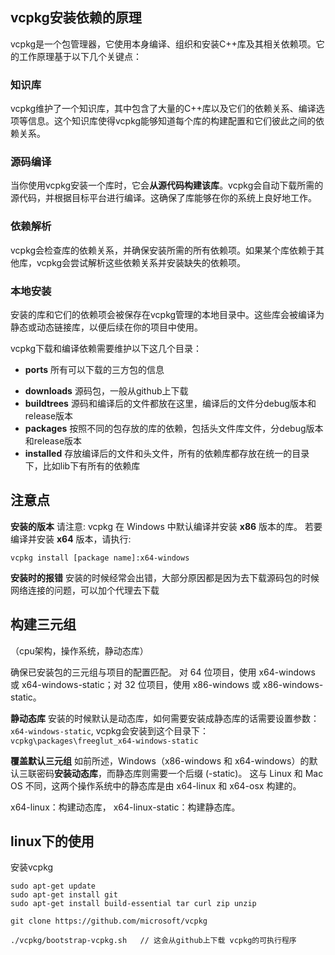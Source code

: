 
## vcpkg安装依赖的原理
vcpkg是一个包管理器，它使用本身编译、组织和安装C++库及其相关依赖项。它的工作原理基于以下几个关键点：

### 知识库
vcpkg维护了一个知识库，其中包含了大量的C++库以及它们的依赖关系、编译选项等信息。这个知识库使得vcpkg能够知道每个库的构建配置和它们彼此之间的依赖关系。

### 源码编译
当你使用vcpkg安装一个库时，它会**从源代码构建该库**。vcpkg会自动下载所需的源代码，并根据目标平台进行编译。这确保了库能够在你的系统上良好地工作。

### 依赖解析
vcpkg会检查库的依赖关系，并确保安装所需的所有依赖项。如果某个库依赖于其他库，vcpkg会尝试解析这些依赖关系并安装缺失的依赖项。

### 本地安装
安装的库和它们的依赖项会被保存在vcpkg管理的本地目录中。这些库会被编译为静态或动态链接库，以便后续在你的项目中使用。


vcpkg下载和编译依赖需要维护以下这几个目录：
- **ports**  所有可以下载的三方包的信息
* **downloads**  源码包，一般从github上下载
* **buildtrees**  源码和编译后的文件都放在这里，编译后的文件分debug版本和release版本
* **packages**   按照不同的包存放的库的依赖，包括头文件库文件，分debug版本和release版本
* **installed**   存放编译后的文件和头文件，所有的依赖库都存放在统一的目录下，比如lib下有所有的依赖库



## 注意点
**安装的版本**
请注意: vcpkg 在 Windows 中默认编译并安装 **x86** 版本的库。 若要编译并安装 **x64** 版本，请执行:

```
vcpkg install [package name]:x64-windows
```

**安装时的报错**
安装的时候经常会出错，大部分原因都是因为去下载源码包的时候网络连接的问题，可以加个代理去下载


## 构建三元组
（cpu架构，操作系统，静动态库）

确保已安装包的三元组与项目的配置匹配。 对 64 位项目，使用 x64-windows 或 x64-windows-static；对 32 位项目，使用 x86-windows 或 x86-windows-static。



**静动态库**
安装的时候默认是动态库，如何需要安装成静态库的话需要设置参数：`x64-windows-static`,
vcpkg会安装到这个目录下：`vcpkg\packages\freeglut_x64-windows-static`


**覆盖默认三元组**
如前所述，Windows（x86-windows 和 x64-windows）的默认三联密码**安装动态库**，而静态库则需要一个后缀 (-static)。 这与 Linux 和 Mac OS 不同，这两个操作系统中的静态库是由 x64-linux 和 x64-osx 构建的。

x64-linux：构建动态库，
x64-linux-static：构建静态库。



## linux下的使用
安装vcpkg
```
sudo apt-get update
sudo apt-get install git
sudo apt-get install build-essential tar curl zip unzip

git clone https://github.com/microsoft/vcpkg

./vcpkg/bootstrap-vcpkg.sh   // 这会从github上下载 vcpkg的可执行程序
```
